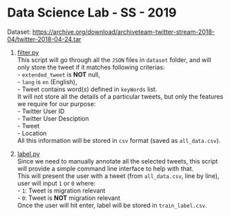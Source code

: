 # Data Science Lab - SS - 2019

Dataset: https://archive.org/download/archiveteam-twitter-stream-2018-04/twitter-2018-04-24.tar

1. [filter.py](https://github.com/harshildarji/DataScienceLab/blob/master/filter.py)
<br/>This script will go through all the `JSON` files in `dataset` folder, and will only store the tweet if it matches following criterias:
<br/>- `extended_tweet` is **NOT** null,
<br/>- `lang` is `en` (English),
<br/>- Tweet contains word(_s_) defined in `keyWords` list.
<br/>It will not store all the details of a particular tweets, but only the features we require for our purpose:
<br/>- Twitter User ID
<br/>- Twitter User Desciption
<br/>- Tweet
<br/>- Location
<br/>All this information will be stored in `csv` format (saved as `all_data.csv`).

2. [label.py](https://github.com/harshildarji/DataScienceLab/blob/master/label.py)
<br/>Since we need to manually annotate all the selected tweets, this script will provide a simple command line interface to help with that.
<br/>This will present the user with a tweet (from `all_data.csv`, line by line), user will input `1` or `0` where:
<br/>- `1`: Tweet is migration relevant
<br/>- `0`: Tweet is **NOT** migration relevant
<br/>Once the user will hit enter, label will be stored in `train_label.csv`.
